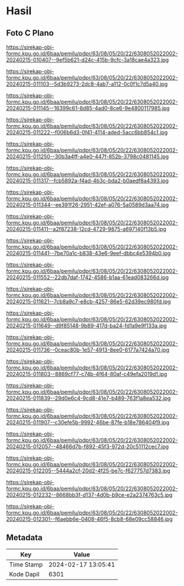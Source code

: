 # Hasil

## Foto C Plano

https://sirekap-obj-formc.kpu.go.id/6baa/pemilu/pdpr/63/08/05/20/22/6308052022002-20240215-010407--9ef5b621-d24c-415b-9cfc-3a18cae4a323.jpg

https://sirekap-obj-formc.kpu.go.id/6baa/pemilu/pdpr/63/08/05/20/22/6308052022002-20240215-011103--5d3b9273-2dc8-4ab7-a112-0c0f1c7d5a40.jpg

https://sirekap-obj-formc.kpu.go.id/6baa/pemilu/pdpr/63/08/05/20/22/6308052022002-20240215-011145--16399c61-8d85-4ad0-8ce6-9e4800117985.jpg

https://sirekap-obj-formc.kpu.go.id/6baa/pemilu/pdpr/63/08/05/20/22/6308052022002-20240215-011222--f006b6d3-0f41-4114-aded-5acc6bb854c1.jpg

https://sirekap-obj-formc.kpu.go.id/6baa/pemilu/pdpr/63/08/05/20/22/6308052022002-20240215-011250--30b3a4ff-a4e0-447f-852b-3798c0481145.jpg

https://sirekap-obj-formc.kpu.go.id/6baa/pemilu/pdpr/63/08/05/20/22/6308052022002-20240215-011317--fcb5892a-f4ad-4b3c-bda2-b0aedf8a4393.jpg

https://sirekap-obj-formc.kpu.go.id/6baa/pemilu/pdpr/63/08/05/20/22/6308052022002-20240215-011344--ee391f26-2951-42ef-a076-5a0589d3aa74.jpg

https://sirekap-obj-formc.kpu.go.id/6baa/pemilu/pdpr/63/08/05/20/22/6308052022002-20240215-011411--a2f87238-12cd-4729-9875-a697140f13b5.jpg

https://sirekap-obj-formc.kpu.go.id/6baa/pemilu/pdpr/63/08/05/20/22/6308052022002-20240215-011441--7be70a1c-b838-43e6-9eef-dbbc4e5394b0.jpg

https://sirekap-obj-formc.kpu.go.id/6baa/pemilu/pdpr/63/08/05/20/22/6308052022002-20240215-011552--22db7daf-1742-4586-b1aa-61ead083266d.jpg

https://sirekap-obj-formc.kpu.go.id/6baa/pemilu/pdpr/63/08/05/20/22/6308052022002-20240215-011621--7cb8a9c7-e8cb-4257-86e5-62d39ec980fd.jpg

https://sirekap-obj-formc.kpu.go.id/6baa/pemilu/pdpr/63/08/05/20/22/6308052022002-20240215-011649--d9f85148-9b89-417d-ba24-fd1a9e9f133a.jpg

https://sirekap-obj-formc.kpu.go.id/6baa/pemilu/pdpr/63/08/05/20/22/6308052022002-20240215-011736--0ceac80b-1e57-4913-8ee0-6177a7424a70.jpg

https://sirekap-obj-formc.kpu.go.id/6baa/pemilu/pdpr/63/08/05/20/22/6308052022002-20240215-011803--8869cf77-c74b-4f64-80af-c49efa2019d1.jpg

https://sirekap-obj-formc.kpu.go.id/6baa/pemilu/pdpr/63/08/05/20/22/6308052022002-20240215-011839--29d0e6c4-9cd8-41e7-b489-763f1a8ea532.jpg

https://sirekap-obj-formc.kpu.go.id/6baa/pemilu/pdpr/63/08/05/20/22/6308052022002-20240215-011907--c30efe5b-9992-46be-87fe-b18e786404f9.jpg

https://sirekap-obj-formc.kpu.go.id/6baa/pemilu/pdpr/63/08/05/20/22/6308052022002-20240215-012057--48466d7b-f892-45f3-972d-20c51112cec7.jpg

https://sirekap-obj-formc.kpu.go.id/6baa/pemilu/pdpr/63/08/05/20/22/6308052022002-20240215-012205--5444a2cf-20d2-4f25-be7c-f627757d7383.jpg

https://sirekap-obj-formc.kpu.go.id/6baa/pemilu/pdpr/63/08/05/20/22/6308052022002-20240215-012232--8668bb3f-d137-4d0b-b9ce-e2a2374763c5.jpg

https://sirekap-obj-formc.kpu.go.id/6baa/pemilu/pdpr/63/08/05/20/22/6308052022002-20240215-012301--f6aebb6e-0408-46f5-8cb8-68e09cc58846.jpg


## Metadata

| Key        | Value               |
| ---------- | ------------------- |
| Time Stamp | 2024-02-17 13:05:41 |
| Kode Dapil | 6301                |



